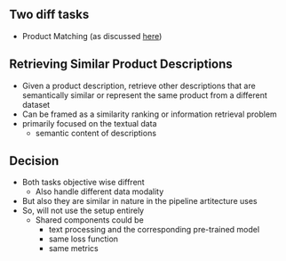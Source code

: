 ## Two diff tasks
- Product Matching (as discussed [here](https://github.com/souro/FoodDataFusion/blob/main/Task3-ProdMatch/matching_pair_arc_details.md))

## Retrieving Similar Product Descriptions
- Given a product description, retrieve other descriptions that are semantically similar or represent the same product from a different dataset
- Can be framed as a similarity ranking or information retrieval problem
- primarily focused on the textual data
    - semantic content of descriptions

## Decision
- Both tasks objective wise diffrent 
    - Also handle different data modality
- But also they are similar in nature in the pipeline artitecture uses
- So, will not use the setup entirely
    - Shared components could be
        - text processing and the corresponding pre-trained model
        - same loss function
        - same metrics